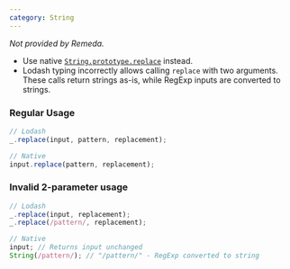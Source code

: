 ```yaml
---
category: String
---
```


_Not provided by Remeda._

- Use native [`String.prototype.replace`](https://developer.mozilla.org/en-US/docs/Web/JavaScript/Reference/Global_Objects/String/replace)
  instead.
- Lodash typing incorrectly allows calling `replace` with two arguments. These
  calls return strings as-is, while RegExp inputs are converted to strings.

### Regular Usage

```ts
// Lodash
_.replace(input, pattern, replacement);

// Native
input.replace(pattern, replacement);
```

### Invalid 2-parameter usage

```ts
// Lodash
_.replace(input, replacement);
_.replace(/pattern/, replacement);

// Native
input; // Returns input unchanged
String(/pattern/); // "/pattern/" - RegExp converted to string
```
